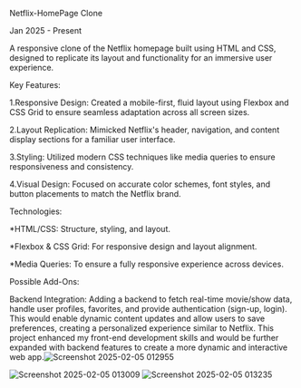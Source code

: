 Netflix-HomePage Clone

Jan 2025 - Present

A responsive clone of the Netflix homepage built using HTML and CSS, designed to replicate its layout and functionality for an immersive user experience.

Key Features:

1.Responsive Design: Created a mobile-first, fluid layout using Flexbox and CSS Grid to ensure seamless adaptation across all screen sizes.

2.Layout Replication: Mimicked Netflix's header, navigation, and content display sections for a familiar user interface.

3.Styling: Utilized modern CSS techniques like media queries to ensure responsiveness and consistency.

4.Visual Design: Focused on accurate color schemes, font styles, and button placements to match the Netflix brand.

Technologies:

*HTML/CSS: Structure, styling, and layout.

*Flexbox & CSS Grid: For responsive design and layout alignment.

*Media Queries: To ensure a fully responsive experience across devices.

Possible Add-Ons:

Backend Integration: Adding a backend to fetch real-time movie/show data, handle user profiles, favorites, and provide authentication (sign-up, login). This would enable dynamic content updates and allow users to save preferences, creating a personalized experience similar to Netflix.
This project enhanced my front-end development skills and would be further expanded with backend features to create a more dynamic and interactive web app.![Screenshot 2025-02-05 012955](https://github.com/user-attachments/assets/7656aced-50fc-45d8-a66f-29e2ba22d0f5)

![Screenshot 2025-02-05 013009](https://github.com/user-attachments/assets/784ace83-8d01-49d6-b4e4-da309e10b34b)
![Screenshot 2025-02-05 013235](https://github.com/user-attachments/assets/d5244ee6-4756-4f1a-8cf3-fd7e5ea0f72a)
